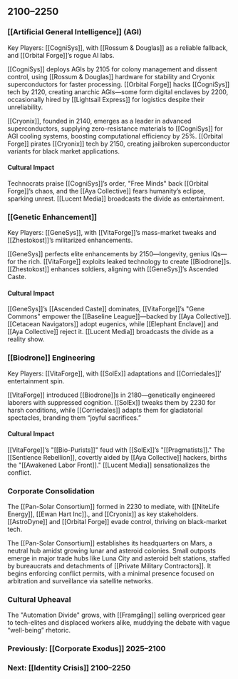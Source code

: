 ## 2100–2250
### [[Artificial General Intelligence]] (AGI)

Key Players: [[CogniSys]], with [[Rossum & Douglas]] as a reliable fallback, and [[Orbital Forge]]’s rogue AI labs.

[[CogniSys]] deploys AGIs by 2105 for colony management and dissent control, using [[Rossum & Douglas]] hardware for stability and Cryonix superconductors for faster processing. [[Orbital Forge]] hacks [[CogniSys]] tech by 2120, creating anarchic AGIs—some form digital enclaves by 2200, occasionally hired by [[Lightsail Express]] for logistics despite their unreliability.

[[Cryonix]], founded in 2140, emerges as a leader in advanced superconductors, supplying zero-resistance materials to [[CogniSys]] for AGI cooling systems, boosting computational efficiency by 25%. [[Orbital Forge]] pirates [[Cryonix]] tech by 2150, creating jailbroken superconductor variants for black market applications.
#### Cultural Impact

Technocrats praise [[CogniSys]]’s order, "Free Minds" back [[Orbital Forge]]’s chaos, and the [[Aya Collective]] fears humanity’s eclipse, sparking unrest. [[Lucent Media]] broadcasts the divide as entertainment.
### [[Genetic Enhancement]]

Key Players: [[GeneSys]], with [[VitaForge]]’s mass-market tweaks and [[Zhestokost]]’s militarized enhancements.

[[GeneSys]] perfects elite enhancements by 2150—longevity, genius IQs—for the rich. [[VitaForge]] exploits leaked technology to create [[Biodrone]]s. [[Zhestokost]] enhances soldiers, aligning with [[GeneSys]]’s Ascended Caste.
#### Cultural Impact

[[GeneSys]]’s [[Ascended Caste]] dominates, [[VitaForge]]’s "Gene Commons" empower the [[Baseline League]]—backed by [[Aya Collective]]. [[Cetacean Navigators]] adopt eugenics, while [[Elephant Enclave]] and [[Aya Collective]] reject it. [[Lucent Media]] broadcasts the divide as a reality show.
### [[Biodrone]] Engineering

Key Players: [[VitaForge]], with [[SolEx]] adaptations and [[Corriedales]]’ entertainment spin.

[[VitaForge]] introduced [[Biodrone]]s in 2180—genetically engineered laborers with suppressed cognition. [[SolEx]] tweaks them by 2230 for harsh conditions, while [[Corriedales]] adapts them for gladiatorial spectacles, branding them “joyful sacrifices.”
#### Cultural Impact

[[VitaForge]]’s "[[Bio-Purists]]" feud with [[SolEx]]’s "[[Pragmatists]]." The [[Sentience Rebellion]], covertly aided by [[Aya Collective]] hackers, births the "[[Awakened Labor Front]]." [[Lucent Media]] sensationalizes the conflict.
### Corporate Consolidation

The [[Pan-Solar Consortium]] formed in 2230 to mediate, with [[NiteLife Energy]], [[Ewan Hart Inc]]., and [[Cryonix]] as key stakeholders. [[AstroDyne]] and [[Orbital Forge]] evade control, thriving on black-market tech.

The [[Pan-Solar Consortium]] establishes its headquarters on Mars, a neutral hub amidst growing lunar and asteroid colonies. Small outposts emerge in major trade hubs like Luna City and asteroid belt stations, staffed by bureaucrats and detachments of [[Private Military Contractors]]. It begins enforcing conflict permits, with a minimal presence focused on arbitration and surveillance via satellite networks.
### Cultural Upheaval

The "Automation Divide" grows, with [[Framgång]] selling overpriced gear to tech-elites and displaced workers alike, muddying the debate with vague “well-being” rhetoric.


### Previously: [[Corporate Exodus]] 2025–2100
### Next: [[Identity Crisis]] 2100–2250
